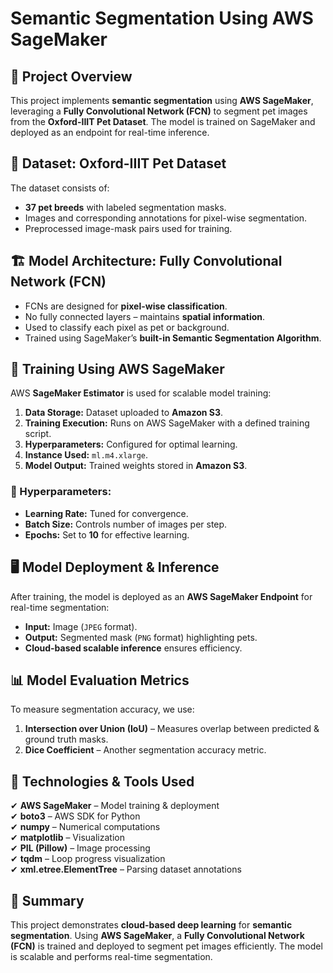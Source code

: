 # **Semantic Segmentation Using AWS SageMaker**

## 📌 Project Overview
This project implements **semantic segmentation** using **AWS SageMaker**, leveraging a **Fully Convolutional Network (FCN)** to segment pet images from the **Oxford-IIIT Pet Dataset**. The model is trained on SageMaker and deployed as an endpoint for real-time inference.

## 📂 Dataset: Oxford-IIIT Pet Dataset
The dataset consists of:
- **37 pet breeds** with labeled segmentation masks.
- Images and corresponding annotations for pixel-wise segmentation.
- Preprocessed image-mask pairs used for training.

## 🏗️ Model Architecture: Fully Convolutional Network (FCN)
- FCNs are designed for **pixel-wise classification**.
- No fully connected layers – maintains **spatial information**.
- Used to classify each pixel as pet or background.
- Trained using SageMaker’s **built-in Semantic Segmentation Algorithm**.

## 🚀 Training Using AWS SageMaker
AWS **SageMaker Estimator** is used for scalable model training:
1. **Data Storage:** Dataset uploaded to **Amazon S3**.
2. **Training Execution:** Runs on AWS SageMaker with a defined training script.
3. **Hyperparameters:** Configured for optimal learning.
4. **Instance Used:** `ml.m4.xlarge`.
5. **Model Output:** Trained weights stored in **Amazon S3**.

### 🔧 Hyperparameters:
- **Learning Rate:** Tuned for convergence.
- **Batch Size:** Controls number of images per step.
- **Epochs:** Set to **10** for effective learning.

## 🖥️ Model Deployment & Inference
After training, the model is deployed as an **AWS SageMaker Endpoint** for real-time segmentation:
- **Input:** Image (`JPEG` format).
- **Output:** Segmented mask (`PNG` format) highlighting pets.
- **Cloud-based scalable inference** ensures efficiency.

## 📊 Model Evaluation Metrics
To measure segmentation accuracy, we use:
1. **Intersection over Union (IoU)** – Measures overlap between predicted & ground truth masks.
2. **Dice Coefficient** – Another segmentation accuracy metric.

## 🔹 Technologies & Tools Used
✔ **AWS SageMaker** – Model training & deployment  
✔ **boto3** – AWS SDK for Python  
✔ **numpy** – Numerical computations  
✔ **matplotlib** – Visualization  
✔ **PIL (Pillow)** – Image processing  
✔ **tqdm** – Loop progress visualization  
✔ **xml.etree.ElementTree** – Parsing dataset annotations  

## 📌 Summary
This project demonstrates **cloud-based deep learning** for **semantic segmentation**. Using **AWS SageMaker**, a **Fully Convolutional Network (FCN)** is trained and deployed to segment pet images efficiently. The model is scalable and performs real-time segmentation.






